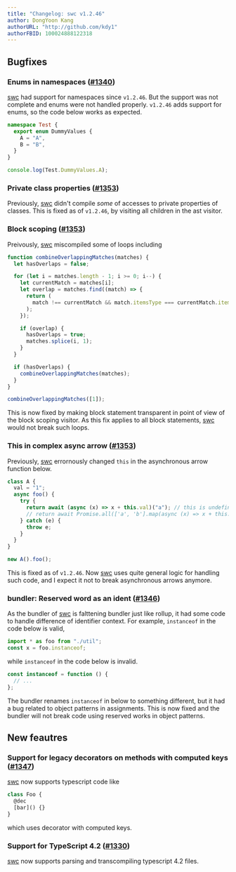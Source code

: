 ```yaml
---
title: "Changelog: swc v1.2.46"
author: DongYoon Kang
authorURL: "http://github.com/kdy1"
authorFBID: 100024888122318
---
```


## Bugfixes

### Enums in namespaces ([#1340](https://github.com/swc-project/swc/pull/1340))

[swc][] had support for namespaces since `v1.2.46`. But the support was not complete and enums were not handled properly.
`v1.2.46` adds support for enums, so the code below works as expected.

```ts
namespace Test {
  export enum DummyValues {
    A = "A",
    B = "B",
  }
}

console.log(Test.DummyValues.A);
```

### Private class properties ([#1353](https://github.com/swc-project/swc/pull/1353))

Previously, [swc][] didn't compile _some_ of accesses to private properties of classes.
This is fixed as of `v1.2.46`, by visiting all children in the ast visitor.

### Block scoping ([#1353](https://github.com/swc-project/swc/pull/1353))

Preivously, [swc][] miscompiled some of loops including

```js
function combineOverlappingMatches(matches) {
  let hasOverlaps = false;

  for (let i = matches.length - 1; i >= 0; i--) {
    let currentMatch = matches[i];
    let overlap = matches.find((match) => {
      return (
        match !== currentMatch && match.itemsType === currentMatch.itemsType
      );
    });

    if (overlap) {
      hasOverlaps = true;
      matches.splice(i, 1);
    }
  }

  if (hasOverlaps) {
    combineOverlappingMatches(matches);
  }
}

combineOverlappingMatches([1]);
```

This is now fixed by making block statement transparent in point of view of the block scoping visitor.
As this fix applies to all block statements, [swc][] would not break such loops.

### This in complex async arrow ([#1353](https://github.com/swc-project/swc/pull/1353))

Previously, [swc][] errornously changed `this` in the asynchronous arrow function below.

```ts
class A {
  val = "1";
  async foo() {
    try {
      return await (async (x) => x + this.val)("a"); // this is undefined
      // return await Promise.all(['a', 'b'].map(async (x) => x + this.val)); // this is undefined
    } catch (e) {
      throw e;
    }
  }
}

new A().foo();
```

This is fixed as of `v1.2.46`. Now [swc][] uses quite general logic for handling such code, and I expect it not to break asynchronous arrows anymore.

### bundler: Reserved word as an ident ([#1346](https://github.com/swc-project/swc/pull/1346))

As the bundler of [swc][] is falttening bundler just like rollup, it had some code to handle difference of identifier context.
For example, `instanceof` in the code below is valid,

```js
import * as foo from "./util";
const x = foo.instanceof;
```

while `instanceof` in the code below is invalid.

```js
const instanceof = function () {
  // ...
};
```

The bundler renames `instanceof` in below to something different, but it had a bug related to object patterns in assignments.
This is now fixed and the bundler will not break code using reserved works in object patterns.

## New feautres

### Support for legacy decorators on methods with computed keys ([#1347](https://github.com/swc-project/swc/pull/1347))

[swc][] now supports typescript code like

```ts
class Foo {
  @dec
  [bar]() {}
}
```

which uses decorator with computed keys.

### Support for TypeScript 4.2 ([#1330](https://github.com/swc-project/swc/pull/1330))

[swc][] now supports parsing and transcompiling typescript 4.2 files.

[swc]: https://swc.rs
